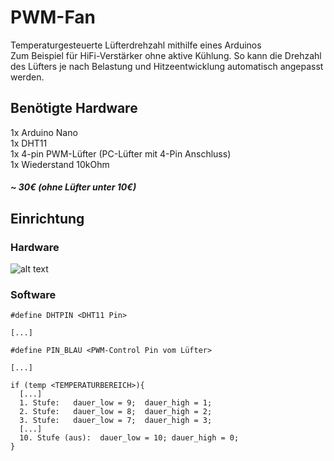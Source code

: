 # PWM-Fan
Temperaturgesteuerte Lüfterdrehzahl mithilfe eines Arduinos<br>
Zum Beispiel für HiFi-Verstärker ohne aktive Kühlung. So kann die Drehzahl des Lüfters je nach Belastung und Hitzeentwicklung automatisch angepasst werden.

## Benötigte Hardware
1x Arduino Nano
<br>
1x DHT11
<br>
1x 4-pin PWM-Lüfter (PC-Lüfter mit 4-Pin Anschluss)
<br>
1x Wiederstand 10kOhm
<br>
<h5>~ 30€ (ohne Lüfter unter 10€)</h5>


## Einrichtung

### Hardware

![alt text](https://user-images.githubusercontent.com/42981810/113414949-73c08c00-93be-11eb-847f-8e733497ba36.png)


### Software

```
#define DHTPIN <DHT11 Pin>

[...]

#define PIN_BLAU <PWM-Control Pin vom Lüfter>

[...]

if (temp <TEMPERATURBEREICH>){
  [...]
  1. Stufe:   dauer_low = 9;  dauer_high = 1;
  2. Stufe:   dauer_low = 8;  dauer_high = 2;
  3. Stufe:   dauer_low = 7;  dauer_high = 3;
  [...]
  10. Stufe (aus):  dauer_low = 10; dauer_high = 0;
}
```
